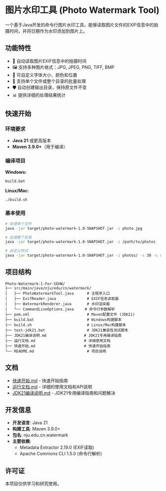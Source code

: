 # 图片水印工具 (Photo Watermark Tool)

一个基于Java开发的命令行图片水印工具，能够读取图片文件的EXIF信息中的拍摄时间，并将日期作为水印添加到图片上。

## 功能特性

- 📸 自动读取图片EXIF信息中的拍摄时间
- 🖼️ 支持多种图片格式：JPG, JPEG, PNG, TIFF, BMP
- 🎨 可自定义字体大小、颜色和位置
- 📁 支持单个文件或整个目录的批量处理
- 🛡️ 自动创建输出目录，保持原文件不变
- 📊 提供详细的处理结果统计

## 快速开始

### 环境要求
- **Java 21** 或更高版本
- **Maven 3.9.0+**（用于编译）

### 编译项目

**Windows:**
```cmd
build.bat
```

**Linux/Mac:**
```bash
./build.sh
```

### 基本使用

```bash
# 处理单个文件
java -jar target/photo-watermark-1.0-SNAPSHOT.jar -i photo.jpg

# 处理整个目录
java -jar target/photo-watermark-1.0-SNAPSHOT.jar -i /path/to/photos

# 自定义样式
java -jar target/photo-watermark-1.0-SNAPSHOT.jar -i photos/ -s 30 -c red -p tl
```

## 项目结构

```
Photo-Watermark-1-For-SEHW/
├── src/main/java/nju/edu/cn/watermark/
│   ├── PhotoWatermarkTool.java      # 主程序入口
│   ├── ExifReader.java              # EXIF信息读取器
│   ├── WatermarkRenderer.java       # 水印渲染器
│   └── CommandLineOptions.java     # 命令行参数解析
├── pom.xml                          # Maven配置文件 (JDK21)
├── build.bat                        # Windows构建脚本
├── build.sh                         # Linux/Mac构建脚本
├── test-jdk21.bat                   # JDK21兼容性测试脚本
├── JDK21编译说明.md                 # JDK21专用编译指南
├── 运行文档.md                      # 详细使用文档
├── 快速开始.md                      # 快速开始指南
└── README.md                        # 项目说明
```

## 文档

- [快速开始.md](快速开始.md) - 快速开始指南
- [运行文档.md](运行文档.md) - 详细的使用文档和API说明
- [JDK21编译说明.md](JDK21编译说明.md) - JDK21专用编译指南和问题解决

## 开发信息

- **开发语言**: Java 21
- **构建工具**: Maven 3.9.0+
- **包名**: nju.edu.cn.watermark
- **主要依赖**:
  - Metadata Extractor 2.19.0 (EXIF读取)
  - Apache Commons CLI 1.5.0 (命令行解析)

## 许可证

本项目仅供学习和研究使用。
